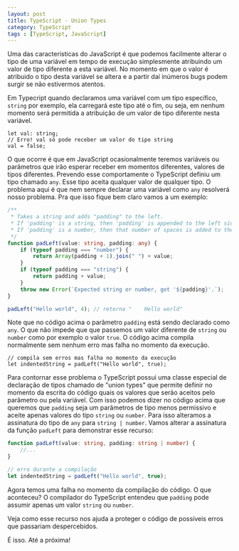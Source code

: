 ```yaml
---
layout: post
title: TypeScript - Union Types
category: TypeScript
tags : [TypeScript, JavaScript]
---
```


Uma das caracteristicas do JavaScript é que podemos facilmente alterar o tipo de uma variável em tempo de execução simplesmente atribuindo um valor de tipo diferente a esta variável. No momento em que o valor é atribuido o tipo desta variável se altera e a partir daí inúmeros bugs podem surgir se não estivermos atentos.

Em Typecript quando declaramos uma variável com um tipo específico, `string` por exemplo, ela carregará este tipo até o fim, ou seja, em nenhum momento será permitida a atribuição de um valor de tipo diferente nesta variável.

    let val: string;
    // Erro! val só pode receber um valor do tipo string
    val = false;

O que ocorre é que em JavaScript ocasionalmente teremos variáveis ou parâmetros que irão esperar receber em momentos diferentes, valores de tipos diferentes. Prevendo esse comportamente o TypeScript definiu um tipo chamado `any`. Esse tipo aceita qualquer valor de qualquer tipo. O problema aqui é que nem sempre declarar uma variável como `any` resolverá nosso problema. Pra que isso fique bem claro vamos a um exemplo:

```typescript
/**
 * Takes a string and adds "padding" to the left.
 * If 'padding' is a string, then 'padding' is appended to the left side.
 * If 'padding' is a number, then that number of spaces is added to the left side.
 */
function padLeft(value: string, padding: any) {
    if (typeof padding === "number") {
        return Array(padding + 1).join(" ") + value;
    }
    if (typeof padding === "string") {
        return padding + value;
    }
    throw new Error(`Expected string or number, got '${padding}'.`);
}

padLeft("Hello world", 4); // retorna "    Hello world"
```

Note que no código acima o parâmetro `padding` está sendo declarado como `any`. O que não impede que que passemos um valor diferente de `string` ou `number` como por exemplo o valor `true`. O código acima compila normalmente sem nenhum erro mas falha no momento da execução.

    // compila sem erros mas falha no momento da execução
    let indentedString = padLeft("Hello world", true);

Para contornar esse problema o TypeScript possui uma classe especial de declaração de tipos chamado de "union types" que permite definir no momento da escrita do código quais os valores que serão aceitos pelo parâmetro ou pela variável. Com isso podemos dizer no código acima que queremos que `padding` seja um parâmetros de tipo menos permissivo e aceite apenas valores do tipo `string` ou `number`. Para isso alteramos a assinatura do tipo de `any` para `string | number`. Vamos alterar a assinatura da função `padLeft` para demonstrar esse recurso:

```typescript
function padLeft(value: string, padding: string | number) {
    //...
}

// erro durante a compilação
let indentedString = padLeft("Hello world", true);
```

Agora temos uma falha no momento da compilação do código. O que aconteceu? O compilador do TypeScript entendeu que `padding` pode assumir apenas um valor `string` ou `number`.

Veja como esse recurso nos ajuda a proteger o código de possíveis erros que passariam despercebidos.

É isso. Até a próxima!
